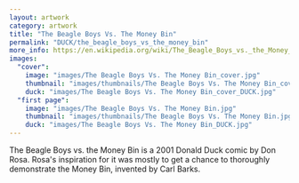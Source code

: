 ```yaml
---
layout: artwork
category: artwork
title: "The Beagle Boys Vs. The Money Bin"
permalink: "DUCK/the_beagle_boys_vs_the_money_bin"
more_info: https://en.wikipedia.org/wiki/The_Beagle_Boys_vs._the_Money_Bin
images:
  "cover":
    image: "images/The Beagle Boys Vs. The Money Bin_cover.jpg"
    thumbnail: "images/thumbnails/The Beagle Boys Vs. The Money Bin_cover.jpg"
    duck: "images/The Beagle Boys Vs. The Money Bin_cover_DUCK.jpg"
  "first page":
    image: "images/The Beagle Boys Vs. The Money Bin.jpg"
    thumbnail: "images/thumbnails/The Beagle Boys Vs. The Money Bin.jpg"
    duck: "images/The Beagle Boys Vs. The Money Bin_DUCK.jpg"
---
```


The Beagle Boys vs. the Money Bin is a 2001 Donald Duck comic by Don Rosa. Rosa's inspiration for it was mostly to get a chance to thoroughly demonstrate the Money Bin, invented by Carl Barks.
